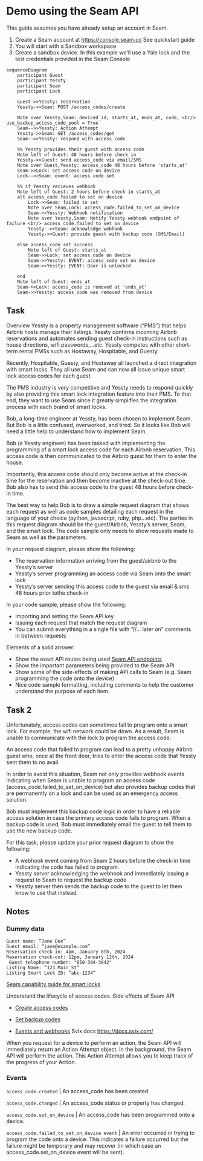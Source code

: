 # Demo using the Seam API

This guide assumes you have already setup an account in Seam. 

1. Create a Seam account at https://console.seam.co See quickstart guide
2. You will start with a Sandbox workspace
3. Create a sandbox device. In this example we'll use a Yale lock and the test credentials provided in the Seam Console


```mermaid
sequenceDiagram
    participant Guest
    participant Yessty
    participant Seam 
    participant Lock

    Guest->>Yessty: reservation
    Yessty->>Seam: POST /access_codes/create

    Note over Yessty,Seam: deviced_id, starts_at, ends_at, code, <br/> use_backup_access_code_pool = True
    Seam-->>Yessty: Action Attempt
    Yessty->>Seam: GET /access_codes/get
    Seam-->>Yessty: respond with access code

    %% Yessty provides their guest with access code
    Note left of Guest: 48 hours before check in
    Yessty->>Guest: send access_code via email/SMS
    Note over Guest,Yessty: access_code 48 hours before 'starts_at'
    Seam->>Lock: set access code on device
    Lock-->>Seam: event: access code set

    %% if Yessty recieves webhook
    Note left of Guest: 2 hours before check in starts_at
    alt access_code failed to set on device
        Lock->>Seam: failed to set
        Note over Seam,Lock: access_code.failed_to_set_on_device
        Seam->>Yessty: Webhook notification
        Note over Yessty,Seam: Notify Yessty webhook endpoint of failure <br/> access_code.failed_to_set_on_device
        Yessty-->>Seam: acknowledge webhook 
        Yessty->>Guest: provide guest with backup code (SMS/Email)

    else access_code set success
        Note left of Guest: starts_at
        Seam->>Lock: set access_code on device
        Seam->>Yessty: EVENT: access_code set on device
        Seam->>Yessty: EVENT: Door is unlocked

    end
    Note left of Guest: ends_at
    Seam->>Lock: access_code is removed at 'ends_at'
    Seam->>Yessty: access_code was removed from device
```

## Task

Overview
Yessty is a property management software (“PMS”) that helps Airbnb hosts manage their listings. Yessty confirms incoming Airbnb reservations and automates sending guest check-in instructions such as house directions, wifi passwords,...etc. Yessty competes with other short-term rental PMSs such as Hostaway, Hospitable, and Guesty.

Recently, Hospitable, Guesty, and Hostaway all launched a direct integration with smart locks. They all use Seam and can now all issue unique smart lock access codes for each guest.

The PMS industry is very competitive and Yessty needs to respond quickly by also providing this smart lock integration feature into their PMS. To that end, they want to use Seam since it greatly simplifies the integration process with each brand of smart locks.

Bob, a long-time engineer at Yessty, has been chosen to implement Seam. But Bob is a little confused, overworked, and tired. So it looks like Bob will need a little help to understand how to implement Seam.

Bob (a Yessty engineer) has been tasked with implementing the programming of a smart lock access code for each Airbnb reservation. This access code is then communicated to the Airbnb guest for them to enter the house.

Importantly, this access code should only become active at the check-in time for the reservation and then become inactive at the check-out time. Bob also has to send this access code to the guest 48 hours before check-in time.

The best way to help Bob is to draw a simple request diagram that shows each request as well as code samples detailing each request in the language of your choice (python, javascript, ruby, php...etc). The parties in this request diagram should be the guest/Airbnb, Yessty’s server, Seam, and the smart lock. The code sample only needs to show requests made to Seam as well as the parameters.

In your request diagram, please show the following:
* The reservation information arriving from the guest/airbnb to the Yessty’s server
* Yessty’s server programming an access code via Seam onto the smart lock
* Yessty’s server sending this access code to the guest via email & sms 48 hours prior tothe check-in

In your code sample, please show the following:
* Importing and setting the Seam API key
* Issuing each request that match the request diagram
* You can submit everything in a single file with “//... later on” comments in between requests

Elements of a solid answer:
* Show the exact API routes being used [Seam API endpoints](https://docs.seam.co/latest/api-clients/overview)
* Show the important parameters being provided to the Seam API
* Show some of the side-effects of making API calls to Seam (e.g. Seam programming the code onto the device)
* Nice code sample formatting, including comments to help the customer understand the purpose of each item.

## Task 2

Unfortunately, access codes can sometimes fail to program onto a smart lock. For example, the wifi network could be down. As a result, Seam is unable to communicate with the lock to program the access code.

An access code that failed to program can lead to a pretty unhappy Airbnb guest who, once at the front door, tries to enter the access code that Yessty sent them to no avail.

In order to avoid this situation, Seam not only provides webhook events indicating when Seam is unable to program an access code (access_code.failed_to_set_on_device) but also provides backup codes that are permanently on a lock and can be used as an emergency access solution.

Bob must implement this backup code logic in order to have a reliable access solution in case the primary access code fails to program. When a backup code is used, Bob must immediately email the guest to tell them to use the new backup code.

For this task, please update your prior request diagram to show the following:
* A webhook event coming from Seam 2 hours before the check-in time indicating the code has failed to program.
* Yessty server acknowledging the webhook and immediately issuing a request to Seam to request the backup code
* Yesstly server then sends the backup code to the guest to let them know to use that instead.


## Notes

### Dummy data 
```
Guest name: “Jane Doe”
Guest email: “jane@example.com”
Reservation check-in: 4pm, January 8th, 2024
Reservation check-out: 12pm, January 12th, 2024
 Guest telephone number: "650-394-3042" 
Listing Name: “123 Main St”
Listing Smart Lock ID: “abc-1234”
```

[Seam capability guide for smart locks](https://docs.seam.co/latest/capability-guides/smart-locks)

Understand the lifecycle of access codes. Side effects of Seam API
* [Create access codes](https://docs.seam.co/latest/capability-guides/smart-locks/access-codes/creating-access-codes)

* [Set backup codes](https://docs.seam.co/latest/capability-guides/smart-locks/access-codes/backup-access-codes)

* [Events and webhooks](https://docs.seam.co/latest/api-clients/events)
Svix docs https://docs.svix.com/

When you request for a device to perform an action, the Seam API will immediately return an Action Attempt object. In the background, the Seam API will perform the action. This Action Attempt allows you to keep track of the progress of your Action.

### Events


`access_code.created` | An access_code has been created.

`access_code.changed` | An access_code status or property has changed.

`access_code.set_on_device` | 	An access_code has been programmed onto a device.

`access_code.failed_to_set_on_device event` | An error occurred in trying to program the code onto a device. This indicates a failure occurred but the failure might be temporary and may recover (in which case an access_code.set_on_device event will be sent).